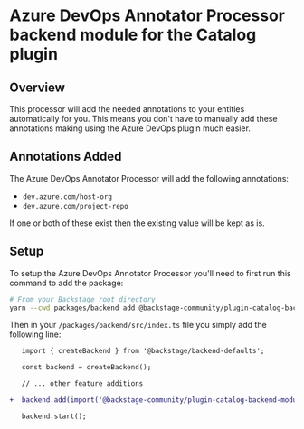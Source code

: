# Azure DevOps Annotator Processor backend module for the Catalog plugin

## Overview

This processor will add the needed annotations to your entities automatically for you. This means you don't have to manually add these annotations making using the Azure DevOps plugin much easier.

## Annotations Added

The Azure DevOps Annotator Processor will add the following annotations:

- `dev.azure.com/host-org`
- `dev.azure.com/project-repo`

If one or both of these exist then the existing value will be kept as is.

## Setup

To setup the Azure DevOps Annotator Processor you'll need to first run this command to add the package:

```sh
# From your Backstage root directory
yarn --cwd packages/backend add @backstage-community/plugin-catalog-backend-module-azure-devops-annotator-processor
```

Then in your `/packages/backend/src/index.ts` file you simply add the following line:

```diff
   import { createBackend } from '@backstage/backend-defaults';

   const backend = createBackend();

   // ... other feature additions

+  backend.add(import('@backstage-community/plugin-catalog-backend-module-azure-devops-annotator-processor'));

   backend.start();
```
